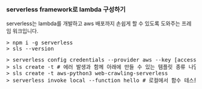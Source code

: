 ### serverless framework로 lambda 구성하기 
serverless는 lambda를 개발하고 aws 배포까지 손쉽게 할 수 있도록 도와주는 프레임 워크입니다.
<pre>
> npm i -g serverless
> sls --version
</pre>

<pre>
> serverless config credentials --provider aws --key [access_key_id] --secret [secret_access_key]
> sls create -t # 에러 발생과 함께 아래에 만들 수 있는 템플릿 종류 나열 됨
> sls create -t aws-python3 web-crawling-serverless
> serverless invoke local --function hello # 로컬에서 함수 테스트 가능 
</pre>

